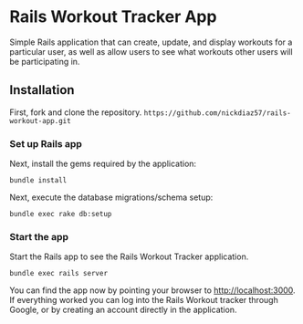 # Rails Workout Tracker App

Simple Rails application that can create, update, and display workouts for a particular user, as well as allow users to see what workouts other users will be participating in.

## Installation

First, fork and clone the repository.
```https://github.com/nickdiaz57/rails-workout-app.git```

### Set up Rails app

Next, install the gems required by the application:

    bundle install

Next, execute the database migrations/schema setup:

	bundle exec rake db:setup

### Start the app

Start the Rails app to see the Rails Workout Tracker application.

    bundle exec rails server

You can find the app now by pointing your browser to [http://localhost:3000](http://localhost:3000). If everything worked you can log into the Rails Workout tracker through Google, or by creating an account directly in the application.

